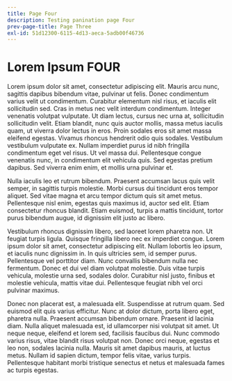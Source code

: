 ```yaml
---
title: Page Four
description: Testing panination page Four
prev-page-title: Page Three
exl-id: 51d12300-6115-4d13-aeca-5adb00f46736
---
```

# Lorem Ipsum FOUR

Lorem ipsum dolor sit amet, consectetur adipiscing elit. Mauris arcu nunc, sagittis dapibus bibendum vitae, pulvinar ut felis. Donec condimentum varius velit ut condimentum. Curabitur elementum nisl risus, et iaculis elit sollicitudin sed. Cras in metus nec velit interdum condimentum. Integer venenatis volutpat vulputate. Ut diam lectus, cursus nec urna at, sollicitudin sollicitudin velit. Etiam blandit, nunc quis auctor mollis, massa metus iaculis quam, ut viverra dolor lectus in eros. Proin sodales eros sit amet massa eleifend egestas. Vivamus rhoncus hendrerit odio quis sodales. Vestibulum vestibulum vulputate ex. Nullam imperdiet purus id nibh fringilla condimentum eget vel risus. Ut vel massa dui. Pellentesque congue venenatis nunc, in condimentum elit vehicula quis. Sed egestas pretium dapibus. Sed viverra enim enim, et mollis urna pulvinar et.

Nulla iaculis leo et rutrum bibendum. Praesent accumsan lacus quis velit semper, in sagittis turpis molestie. Morbi cursus dui tincidunt eros tempor aliquet. Sed vitae magna et arcu tempor dictum quis sit amet metus. Pellentesque nisl enim, egestas quis maximus id, auctor sed elit. Etiam consectetur rhoncus blandit. Etiam euismod, turpis a mattis tincidunt, tortor purus bibendum augue, id dignissim elit justo ac libero.

Vestibulum rhoncus dignissim libero, sed laoreet lorem pharetra non. Ut feugiat turpis ligula. Quisque fringilla libero nec ex imperdiet congue. Lorem ipsum dolor sit amet, consectetur adipiscing elit. Nullam lobortis leo ipsum, et iaculis nunc dignissim in. In quis ultricies sem, id semper purus. Pellentesque vel porttitor diam. Nunc convallis bibendum nulla nec fermentum. Donec et dui vel diam volutpat molestie. Duis vitae turpis vehicula, molestie urna sed, sodales dolor. Curabitur nisl justo, finibus et molestie vehicula, mattis vitae dui. Pellentesque feugiat nibh vel orci pulvinar maximus.

Donec non placerat est, a malesuada elit. Suspendisse at rutrum quam. Sed euismod elit quis varius efficitur. Nunc at dolor dictum, porta libero eget, pharetra nulla. Praesent accumsan bibendum ornare. Praesent id lacinia diam. Nulla aliquet malesuada est, id ullamcorper nisi volutpat sit amet. Ut neque neque, eleifend et lorem sed, facilisis faucibus dui. Nunc commodo varius risus, vitae blandit risus volutpat non. Donec orci neque, egestas et leo non, sodales lacinia nulla. Mauris sit amet dapibus mauris, at luctus metus. Nullam id sapien dictum, tempor felis vitae, varius turpis. Pellentesque habitant morbi tristique senectus et netus et malesuada fames ac turpis egestas.
